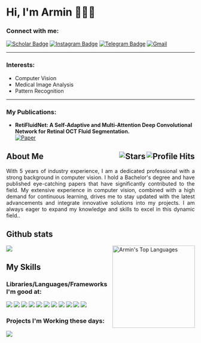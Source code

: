 <h1> Hi, I'm Armin 👨🏻‍💻 </h1>

### Connect with me:  


[![Scholar Badge](https://img.shields.io/badge/Google%20Scholar-blue?logo=google-scholar&logoColor=white&style=flat)](https://scholar.google.com/citations?user=xTJ7BeoAAAAJ&hl=en&oi=ao)
[![Instagram Badge](https://img.shields.io/badge/Instagram-E4405F?style=flat&logo=instagram&logoColor=white)](https://www.instagram.com/arminbiglari98/)
[![Telegram Badge](https://img.shields.io/badge/Telegram-2CA5E0?style=flat&logo=telegram&logoColor=white)](https://t.me/arminbiglari)
[![Gmail](https://img.shields.io/badge/Gmail-D14836?style=flat&logo=gmail&logoColor=white)](mailto:arminbiglariii@gmail.com)

------------------------
### Interests:
* Computer Vision
* Medical Image Analysis
* Pattern Recognition
------------------------

### My Publications:
* **RetiFluidNet: A Self-Adaptive and Multi-Attention Deep Convolutional Network for Retinal OCT Fluid Segmentation.**  
  [![Paper](https://img.shields.io/badge/Q1_Journal-2023-brightgreen.svg)](https://ieeexplore.ieee.org/abstract/document/9980422/)


<h2>About Me <img align="right" alt="Profile Hits" src="https://komarev.com/ghpvc/?username=arminbiglari&color=36b812"> <img align="right" alt="Stars" src="https://img.shields.io/github/stars/arminbiglari?style=social"> </h2>
<p align="justify"> With 5 years of industry experience, I am a dedicated professional with a strong background in computer vision. I hold a Bachelor's degree and have published eye-catching papers that have significantly contributed to the field.
My extensive experience in computer vision, combined with a high demand for continuous learning, drives me to stay updated with the latest advancements and integrate innovative solutions into my projects. I am always eager to expand my knowledge and skills to excel in this dynamic field..</p>




## Github stats

<img src='https://github-readme-stats.vercel.app/api?username=arminbiglari&show_icons=true&theme=dracula)'/> <img src='https://github-readme-stats.vercel.app/api/top-langs/?username=arminbiglari&card_height=250&theme=dracula&hide_border=false&include_all_commits=false&count_private=falselayout=compact' alt="Armin's Top Languages" align="right" width="220"/>


## My Skills
### Libraries/Languages/Frameworks I'm good at:

<img src='https://img.shields.io/badge/PyTorch-EE4C2C?style=flat&logo=pytorch&logoColor=white'/> <img src='https://img.shields.io/badge/Python-FFD43B?style=flat&logo=python&logoColor=blue'/> <img src='https://img.shields.io/badge/numpy-%23013243.svg?style=flat&logo=numpy&logoColor=white'/>
<img src='https://img.shields.io/badge/Matplotlib-%23ffffff.svg?style=flat&logo=Matplotlib&logoColor=black'/>
<img src='https://img.shields.io/badge/pandas-%23150458.svg?style=flat&logo=pandas&logoColor=white'/>
<img src='https://img.shields.io/badge/scikit--learn-%23F7931E.svg?style=flat&logo=scikit-learn&logoColor=white'/>
<img src='https://img.shields.io/badge/opencv-%23white.svg?style=flat&logo=opencv&logoColor=white'/>
<img src='https://img.shields.io/badge/SciPy-%230C55A5.svg?style=flat&logo=scipy&logoColor=%white'/>
<img src='https://img.shields.io/badge/Linux-FCC624?style=flat&logo=linux&logoColor=black'/>
<img src='https://img.shields.io/badge/fastapi-109989?style=flat&logo=FASTAPI&logoColor=white'/>
<img src='https://img.shields.io/badge/Docker-2CA5E0?style=flat&logo=docker&logoColor=white'/>

### Projects I'm Working these days:

<img src='https://img.shields.io/badge/Medical%20Segmentation-Image%20Analysis%20in%20Medicine-blue?style=flat'/>
